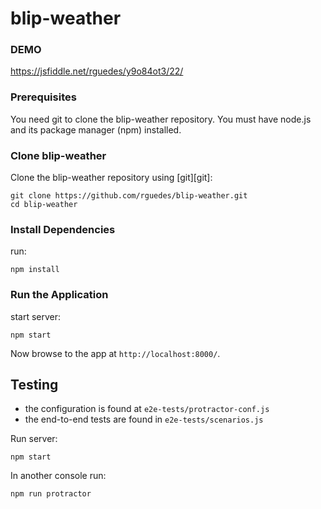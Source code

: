 # blip-weather

### DEMO
https://jsfiddle.net/rguedes/y9o84ot3/22/


### Prerequisites

You need git to clone the blip-weather repository.
You must have node.js and its package manager (npm) installed.

### Clone blip-weather

Clone the blip-weather repository using [git][git]:

```
git clone https://github.com/rguedes/blip-weather.git
cd blip-weather
```

### Install Dependencies

run:

```
npm install
```

### Run the Application

start server:

```
npm start
```

Now browse to the app at `http://localhost:8000/`.



## Testing

* the configuration is found at `e2e-tests/protractor-conf.js`
* the end-to-end tests are found in `e2e-tests/scenarios.js`

Run server:

```
npm start
```

In another console run:

```
npm run protractor
```
